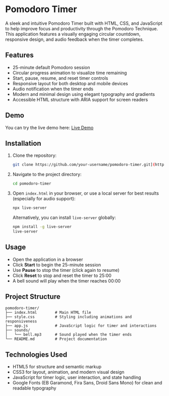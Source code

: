 # Pomodoro Timer

A sleek and intuitive Pomodoro Timer built with HTML, CSS, and JavaScript to help improve focus and productivity through the Pomodoro Technique. This application features a visually engaging circular countdown, responsive design, and audio feedback when the timer completes.

## Features

* 25-minute default Pomodoro session
* Circular progress animation to visualize time remaining
* Start, pause, resume, and reset timer controls
* Responsive layout for both desktop and mobile devices
* Audio notification when the timer ends
* Modern and minimal design using elegant typography and gradients
* Accessible HTML structure with ARIA support for screen readers

## Demo

You can try the live demo here:
[Live Demo]([https://your-username.github.io/pomodoro-timer](https://grimarks.github.io/Pomodoro/))

## Installation

1. Clone the repository:

   ```bash
   git clone https://github.com/your-username/pomodoro-timer.git](https://github.com/Grimarks/Pomodoro.git
   ```

2. Navigate to the project directory:

   ```bash
   cd pomodoro-timer
   ```

3. Open `index.html` in your browser, or use a local server for best results (especially for audio support):

   ```bash
   npx live-server
   ```

   Alternatively, you can install `live-server` globally:

   ```bash
   npm install -g live-server
   live-server
   ```

## Usage

* Open the application in a browser
* Click **Start** to begin the 25-minute session
* Use **Pause** to stop the timer (click again to resume)
* Click **Reset** to stop and reset the timer to 25:00
* A bell sound will play when the timer reaches 00:00

## Project Structure

```
pomodoro-timer/
├── index.html        # Main HTML file
├── style.css         # Styling including animations and responsiveness
├── app.js            # JavaScript logic for timer and interactions
├── sounds/
│   └── bell.mp3      # Sound played when the timer ends
└── README.md         # Project documentation
```

## Technologies Used

* HTML5 for structure and semantic markup
* CSS3 for layout, animation, and modern visual design
* JavaScript for timer logic, user interaction, and state handling
* Google Fonts (EB Garamond, Fira Sans, Droid Sans Mono) for clean and readable typography
